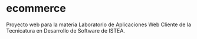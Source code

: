 # ecommerce
Proyecto web para la materia Laboratorio de Aplicaciones Web Cliente de la Tecnicatura en Desarrollo de Software de ISTEA.
